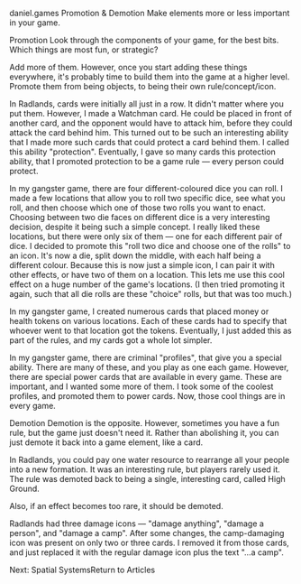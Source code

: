 daniel.games
Promotion & Demotion
Make elements more or less important in your game.

Promotion
Look through the components of your game, for the best bits. Which things are most fun, or strategic?

Add more of them. However, once you start adding these things everywhere, it's probably time to build them into the game at a higher level. Promote them from being objects, to being their own rule/concept/icon.

In Radlands, cards were initially all just in a row. It didn't matter where you put them. However, I made a Watchman card. He could be placed in front of another card, and the opponent would have to attack him, before they could attack the card behind him. This turned out to be such an interesting ability that I made more such cards that could protect a card behind them. I called this ability "protection". Eventually, I gave so many cards this protection ability, that I promoted protection to be a game rule — every person could protect.

In my gangster game, there are four different-coloured dice you can roll. I made a few locations that allow you to roll two specific dice, see what you roll, and then choose which one of those two rolls you want to enact. Choosing between two die faces on different dice is a very interesting decision, despite it being such a simple concept. I really liked these locations, but there were only six of them — one for each different pair of dice. I decided to promote this "roll two dice and choose one of the rolls" to an icon. It's now a die, split down the middle, with each half being a different colour. Because this is now just a simple icon, I can pair it with other effects, or have two of them on a location. This lets me use this cool effect on a huge number of the game's locations. (I then tried promoting it again, such that all die rolls are these "choice" rolls, but that was too much.)

In my gangster game, I created numerous cards that placed money or health tokens on various locations. Each of these cards had to specify that whoever went to that location got the tokens. Eventually, I just added this as part of the rules, and my cards got a whole lot simpler.

In my gangster game, there are criminal "profiles", that give you a special ability. There are many of these, and you play as one each game. However, there are special power cards that are available in every game. These are important, and I wanted some more of them. I took some of the coolest profiles, and promoted them to power cards. Now, those cool things are in every game.

Demotion
Demotion is the opposite. However, sometimes you have a fun rule, but the game just doesn't need it. Rather than abolishing it, you can just demote it back into a game element, like a card.

In Radlands, you could pay one water resource to rearrange all your people into a new formation. It was an interesting rule, but players rarely used it. The rule was demoted back to being a single, interesting card, called High Ground.

Also, if an effect becomes too rare, it should be demoted.

Radlands had three damage icons — "damage anything", "damage a person", and "damage a camp". After some changes, the camp-damaging icon was present on only two or three cards. I removed it from those cards, and just replaced it with the regular damage icon plus the text "...a camp".

Next: Spatial SystemsReturn to Articles